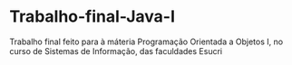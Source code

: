 # Trabalho-final-Java-I
Trabalho final feito para à máteria Programação Orientada a Objetos I, no curso de Sistemas de Informação, das faculdades Esucri
